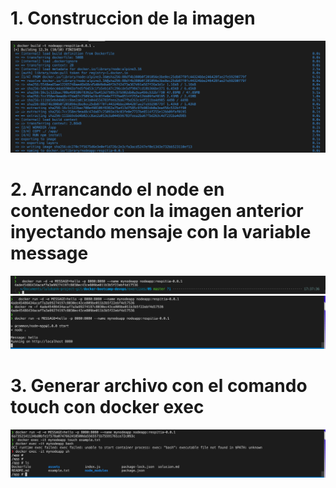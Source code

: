 # 1. Construccion de la imagen

![](assets/punto05-1.png)

# 2. Arrancando el node en contenedor con la imagen anterior inyectando mensaje con la variable message

![](assets/punto05-2.png)
![](assets/punto05-3.png)

# 3. Generar archivo con el comando touch con docker exec

![](assets/punto05-4.png)
